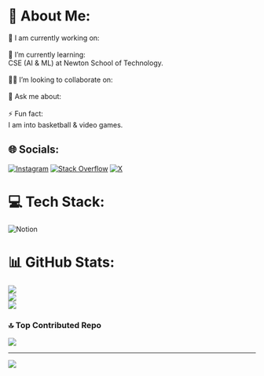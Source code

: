 # 💫 About Me:
🔭 I am currently working on:<br><br>🌱 I’m currently learning:<br>CSE (AI & ML) at Newton School of Technology.<br><br>👯‍♂️ I’m looking to collaborate on:<br><br>💬 Ask me about:<br><br>⚡ Fun fact:<br>I am into basketball & video games.


## 🌐 Socials:
[![Instagram](https://img.shields.io/badge/Instagram-%23E4405F.svg?logo=Instagram&logoColor=white)](https://instagram.com/r0hansng) [![Stack Overflow](https://img.shields.io/badge/-Stackoverflow-FE7A16?logo=stack-overflow&logoColor=white)](https://stackoverflow.com/users/user:25406211) [![X](https://img.shields.io/badge/X-black.svg?logo=X&logoColor=white)](https://x.com/r0hansng) 

# 💻 Tech Stack:
![Notion](https://img.shields.io/badge/Notion-%23000000.svg?style=for-the-badge&logo=notion&logoColor=white)
# 📊 GitHub Stats:
![](https://github-readme-stats.vercel.app/api?username=r0hansng&theme=dark&hide_border=false&include_all_commits=false&count_private=false)<br/>
![](https://github-readme-streak-stats.herokuapp.com/?user=r0hansng&theme=dark&hide_border=false)<br/>
![](https://github-readme-stats.vercel.app/api/top-langs/?username=r0hansng&theme=dark&hide_border=false&include_all_commits=false&count_private=false&layout=compact)

### 🔝 Top Contributed Repo
![](https://github-contributor-stats.vercel.app/api?username=r0hansng&limit=5&theme=tokyonight&combine_all_yearly_contributions=true)

---
[![](https://visitcount.itsvg.in/api?id=r0hansng&icon=0&color=0)](https://visitcount.itsvg.in)

<!-- Proudly created with GPRM ( https://gprm.itsvg.in ) -->
